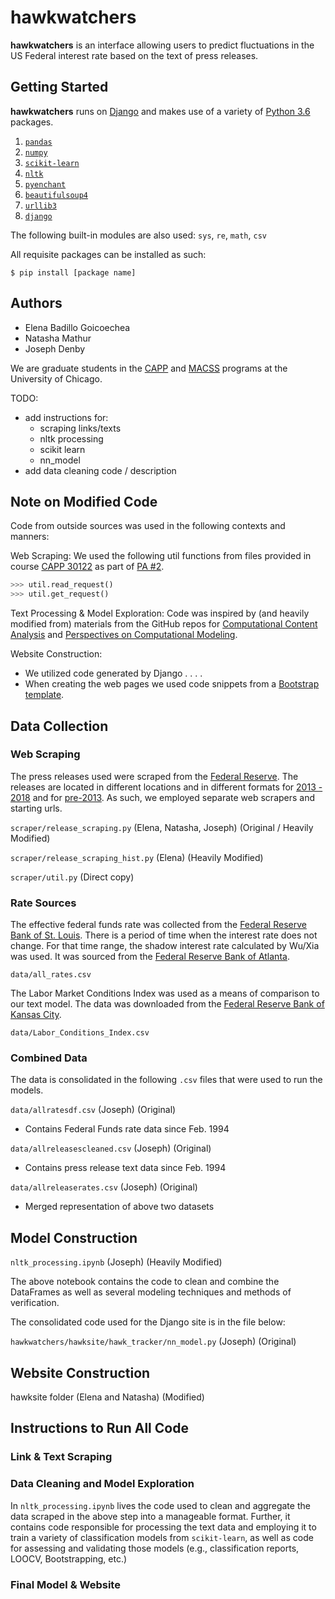 # hawkwatchers

__hawkwatchers__ is an interface allowing users to predict fluctuations in the US Federal interest rate based on the text of press releases.

## Getting Started
__hawkwatchers__ runs on [Django](https://www.djangoproject.com/) and makes use of a variety of [Python 3.6](https://docs.python.org/3/) packages.

1. [`pandas`](https://pandas.pydata.org/)
2. [`numpy`](http://www.numpy.org/)
3. [`scikit-learn`](http://scikit-learn.org/)
4. [`nltk`](http://www.nltk.org/)
5. [`pyenchant`](https://github.com/rfk/pyenchant)
6. [`beautifulsoup4`](https://pypi.python.org/pypi/beautifulsoup4)
7. [`urllib3`](https://urllib3.readthedocs.io/en/latest/)
8. [`django`](https://www.djangoproject.com/)

The following built-in modules are also used: `sys`, `re`, `math`, `csv`

All requisite packages can be installed as such:
```
$ pip install [package name]
```


## Authors
- Elena Badillo Goicoechea
- Natasha Mathur
- Joseph Denby

We are graduate students in the [CAPP](https://capp.uchicago.edu/) and [MACSS](https://macss.uchicago.edu/) programs at the University of Chicago. 

TODO:

- add instructions for:
    + scraping links/texts
    + nltk processing
    + scikit learn
    + nn_model
- add data cleaning code / description 

## Note on Modified Code

Code from outside sources was used in the following contexts and manners:

Web Scraping: We used the following util functions from files provided in course [CAPP 30122](https://classes.cs.uchicago.edu/archive/2018/winter/30122-1/index.html) as part of [PA #2](https://classes.cs.uchicago.edu/archive/2018/winter/30122-1/pa/pa2/index.html).
```python
>>> util.read_request()
>>> util.get_request()
```

 
Text Processing & Model Exploration: Code was inspired by (and heavily modified from) materials from the GitHub repos for [Computational Content Analysis](https://github.com/Computational-Content-Analysis-2018/Content-Analysis) and [Perspectives on Computational Modeling](https://github.com/UC-MACSS/persp-model_W18). 

Website Construction:
 - We utilized code generated by Django  . . . . 
 - When creating the web pages we used code snippets from a [Bootstrap template](https://getbootstrap.com/docs/4.0/examples/cover/). 


## Data Collection

### Web Scraping

The press releases used were scraped from the [Federal Reserve](https://www.federalreserve.gov/default.htm). The releases are located in different locations and in different formats for [2013 - 2018](https://www.federalreserve.gov/monetarypolicy/fomccalendars.htm) and for [pre-2013](https://www.federalreserve.gov/monetarypolicy/fomc_historical_year.htm). As such, we employed separate web scrapers and starting urls. 

`scraper/release_scraping.py` (Elena, Natasha, Joseph) (Original / Heavily Modified)

`scraper/release_scraping_hist.py` (Elena) (Heavily Modified)


`scraper/util.py` (Direct copy)

### Rate Sources

The effective federal funds rate was collected from the [Federal Reserve Bank of St. Louis](https://fred.stlouisfed.org/series/FEDFUNDS). There is a period of time when the interest rate does not change. For that time range, the shadow interest rate calculated by Wu/Xia was used. It was sourced from the [Federal Reserve Bank of Atlanta](https://www.frbatlanta.org/cqer/research/shadow_rate.aspx?panel=1
).

`data/all_rates.csv`


The Labor Market Conditions Index was used as a means of comparison to our text model. The data was downloaded from the [Federal 
Reserve Bank of Kansas City](https://www.kansascityfed.org/research/indicatorsdata/lmci). 

`data/Labor_Conditions_Index.csv` 



### Combined Data

The data is consolidated in the following `.csv` files that were used to run the models. 

`data/allratesdf.csv` (Joseph) (Original)
- Contains Federal Funds rate data since Feb. 1994

`data/allreleasescleaned.csv` (Joseph) (Original)
- Contains press release text data since Feb. 1994

`data/allreleaserates.csv` (Joseph) (Original)
- Merged representation of above two datasets

## Model Construction

`nltk_processing.ipynb` (Joseph) (Heavily Modified)

The above notebook contains the code to clean and combine the DataFrames as well as several modeling techniques and methods of verification. 

The consolidated code used for the Django site is in the file below:

`hawkwatchers/hawksite/hawk_tracker/nn_model.py`  (Joseph) (Original)

## Website Construction

hawksite folder (Elena and Natasha) (Modified)

## Instructions to Run All Code
### Link & Text Scraping

### Data Cleaning and Model Exploration
In `nltk_processing.ipynb` lives the code used to clean and aggregate the data scraped in the above step into a manageable format. Further, it contains code responsible for processing the text data and employing it to train a variety of classification models from `scikit-learn`, as well as code for assessing and validating those models (e.g., classification reports, LOOCV, Bootstrapping, etc.)

### Final Model & Website

